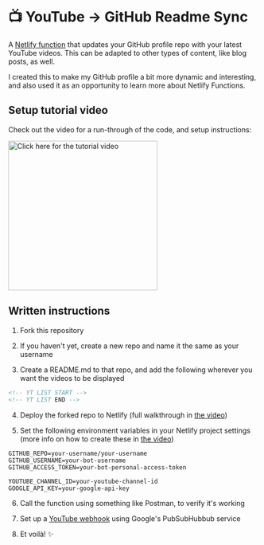 # 📺 YouTube -> GitHub Readme Sync

A [Netlify function](https://www.netlify.com/products/functions/) that updates your GitHub profile repo with your latest YouTube videos. This can be adapted to other types of content, like blog posts, as well.

I created this to make my GitHub profile a bit more dynamic and interesting, and also used it as an opportunity to learn more about Netlify Functions.

## Setup tutorial video
Check out the video for a run-through of the code, and setup instructions:

<a href="https://youtu.be/9JVE8OGRSlA"><img alt="Click here for the tutorial video" src="https://raw.githubusercontent.com/jacques-blom/dynamic-github-profile/main/video.png" width="300" /></a>


## Written instructions

1. Fork this repository

2. If you haven't yet, create a new repo and name it the same as your username

3. Create a README.md to that repo, and add the following wherever you want the videos to be displayed

```md
<!-- YT LIST START -->
<!-- YT LIST END -->
```

4. Deploy the forked repo to Netlify (full walkthrough in [the video](https://youtu.be/9JVE8OGRSlA))

5. Set the following environment variables in your Netlify project settings (more info on how to create these in [the video](https://youtu.be/9JVE8OGRSlA))

```
GITHUB_REPO=your-username/your-username
GITHUB_USERNAME=your-bot-username
GITHUB_ACCESS_TOKEN=your-bot-personal-access-token

YOUTUBE_CHANNEL_ID=your-youtube-channel-id
GOOGLE_API_KEY=your-google-api-key
```

6. Call the function using something like Postman, to verify it's working

7. Set up a [YouTube webhook](https://developers.google.com/youtube/v3/guides/push_notifications) using Google's PubSubHubbub service

8. Et voilà! ✨

